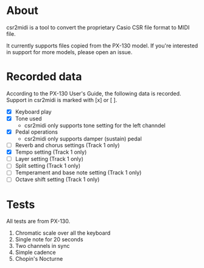# About

csr2midi is a tool to convert the proprietary Casio CSR file format to MIDI file.

It currently supports files copied from the PX-130 model.
If you're interested in support for more models, please open an issue.

# Recorded data

According to the PX-130 User's Guide, the following data is recorded.
Support in csr2midi is marked with [x] or [ ].

* [x] Keyboard play
* [x] Tone used
  * csr2midi only supports tone setting for the left channdel
* [x] Pedal operations
  * csr2midi only supports damper (sustain) pedal
* [ ] Reverb and chorus settings (Track 1 only)
* [x] Tempo setting (Track 1 only)
* [ ] Layer setting (Track 1 only)
* [ ] Split setting (Track 1 only)
* [ ] Temperament and base note setting (Track 1 only)
* [ ] Octave shift setting (Track 1 only)

# Tests

All tests are from PX-130.

1. Chromatic scale over all the keyboard
2. Single note for 20 seconds
3. Two channels in sync
4. Simple cadence
5. Chopin's Nocturne
